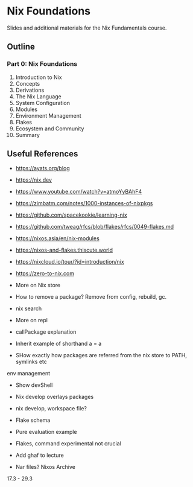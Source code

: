 # Nix Foundations

Slides and additional materials for the Nix Fundamentals course.

## Outline

### Part 0: Nix Foundations

1. Introduction to Nix
2. Concepts
3. Derivations
4. The Nix Language
5. System Configuration
6. Modules
7. Environment Management
8. Flakes
9. Ecosystem and Community
10. Summary

## Useful References

- <https://ayats.org/blog>
- <https://nix.dev>
- <https://www.youtube.com/watch?v=atmoYyBAhF4>
- <https://zimbatm.com/notes/1000-instances-of-nixpkgs>
- <https://github.com/spacekookie/learning-nix>
- <https://github.com/tweag/rfcs/blob/flakes/rfcs/0049-flakes.md>
- <https://nixos.asia/en/nix-modules>
- <https://nixos-and-flakes.thiscute.world>
- <https://nixcloud.io/tour/?id=introduction/nix>
- <https://zero-to-nix.com>

- More on Nix store
- How to remove a package? Remove from config, rebuild, gc.
- nix search
- More on repl
- callPackage explanation
- Inherit example of shorthand a = a

- SHow exactly how packages are referred from the nix store to PATH, symlinks etc

env management

- Show devShell
- Nix develop overlays packages

- nix develop, workspace file?
- Flake schema

- Pure evaluation example
- Flakes, command experimental not crucial

- Add ghaf to lecture

- Nar files? Nixos Archive

17.3 - 29.3

